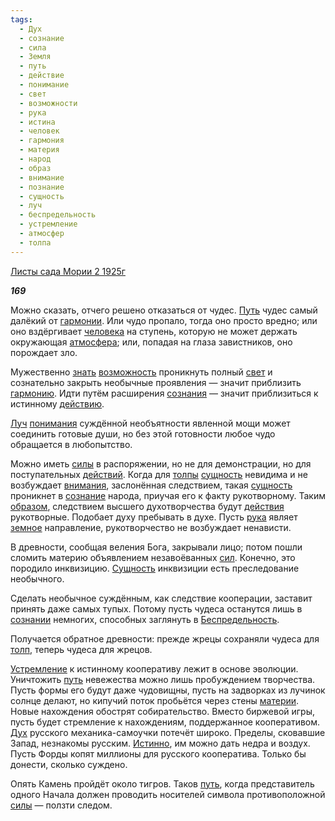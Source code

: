 ```yaml
---
tags:
  - Дух
  - сознание
  - сила
  - Земля
  - путь
  - действие
  - понимание
  - свет
  - возможности
  - рука
  - истина
  - человек
  - гармония
  - материя
  - народ
  - образ
  - внимание
  - познание
  - сущность
  - луч
  - беспредельность
  - устремление
  - атмосфер
  - толпа
---
```

[Листы сада Мории 2 1925г](https://127.0.0.1:4002/agni/1925)

___169___

Можно сказать, отчего решено отказаться от чудес. [Путь](../../../tags/#[путь](../../../tags/#путь)) чудес самый далёкий от [гармонии](../../../tags/#гармония). Или чудо пропало, тогда оно просто вредно; или оно вздёргивает [человека](../../../tags/#человек) на ступень, которую не может держать окружающая [атмосфера](../../../tags/#атмосфер); или, попадая на глаза завистников, оно порождает зло.   

Мужественно [знать](../../../tags/#познание) [возможность](../../../tags/#возможности) проникнуть полный [свет](../../../tags/#свет) и сознательно закрыть необычные проявления — значит приблизить [гармонию](../../../tags/#гармония). Идти путём расширения [сознания](../../../tags/#[сознание](../../../tags/#сознание)) — значит приблизиться к истинному [действию](../../../tags/#действие).   

[Луч](../../../tags/#[луч](../../../tags/#луч)) [понимания](../../../tags/#понимание) суждённой необъятности явленной мощи может соединить готовые души, но без этой готовности любое чудо обращается в любопытство.   

Можно иметь [силы](../../../tags/#сила) в распоряжении, но не для демонстрации, но для поступательных [действий](../../../tags/#действие). Когда для [толпы](../../../tags/#толпа) [сущность](../../../tags/#сущность) невидима и не возбуждает [внимания](../../../tags/#внимание), заслонённая следствием, такая [сущность](../../../tags/#сущность) проникнет в [сознание](../../../tags/#сознание) народа, приучая его к факту рукотворному. Таким [образом](../../../tags/#образ), следствием высшего духотворчества будут [действия](../../../tags/#действие) рукотворные. Подобает духу пребывать в духе. Пусть [рука](../../../tags/#рука) являет [земное](../../../tags/#Земля) направление, рукотворчество не возбуждает ненависти.   

В древности, сообщая веления Бога, закрывали лицо; потом пошли сломить материю объявлением незавоёванных [сил](../../../tags/#сила). Конечно, это породило инквизицию. [Сущность](../../../tags/#сущность) инквизиции есть преследование необычного.   

Сделать необычное суждённым, как следствие кооперации, заставит принять даже самых тупых. Потому пусть чудеса останутся лишь в [сознании](../../../tags/#сознание) немногих, способных заглянуть в [Беспредельность](../../../tags/#беспредельность).   

Получается обратное древности: прежде жрецы сохраняли чудеса для [толп](../../../tags/#толпа), теперь чудеса для жрецов.   

[Устремление](../../../tags/#устремление) к истинному кооперативу лежит в основе эволюции. Уничтожить [путь](../../../tags/#путь) невежества можно лишь пробуждением творчества. Пусть формы его будут даже чудовищны, пусть на задворках из лучинок солнце делают, но кипучий поток пробьётся через стены [материи](../../../tags/#материя). Новые нахождения обострят собирательство. Вместо биржевой игры, пусть будет стремление к нахождениям, поддержанное кооперативом. [Дух](../../../tags/#Дух) русского механика-самоучки потечёт широко. Пределы, сковавшие Запад, незнакомы русским. [Истинно](../../../tags/#истина), им можно дать недра и воздух. Пусть Форды копят миллионы для русского кооператива. Только бы донести, сколько суждено.   

Опять Камень пройдёт около тигров. Таков [путь](../../../tags/#путь), когда представитель одного Начала должен проводить носителей символа противоположной [силы](../../../tags/#сила) — ползти следом.   

